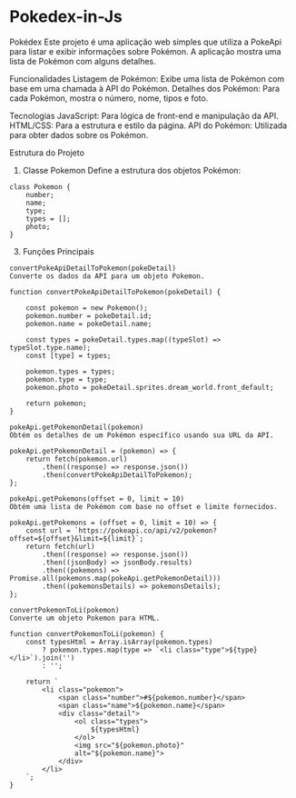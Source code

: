 # Pokedex-in-Js
Pokédex
Este projeto é uma aplicação web simples que utiliza a PokeApi para listar e exibir informações sobre Pokémon. A aplicação mostra uma lista de Pokémon com alguns detalhes.

Funcionalidades
Listagem de Pokémon: Exibe uma lista de Pokémon com base em uma chamada à API do Pokémon.
Detalhes dos Pokémon: Para cada Pokémon, mostra o número, nome, tipos e foto.

Tecnologias
JavaScript: Para lógica de front-end e manipulação da API.
HTML/CSS: Para a estrutura e estilo da página.
API do Pokémon: Utilizada para obter dados sobre os Pokémon.

Estrutura do Projeto

1. Classe Pokemon
Define a estrutura dos objetos Pokémon:
```
class Pokemon {
    number;
    name;
    type;
    types = [];
    photo;
}
```
3. Funções Principais

```
convertPokeApiDetailToPokemon(pokeDetail)
Converte os dados da API para um objeto Pokemon.

function convertPokeApiDetailToPokemon(pokeDetail) {

    const pokemon = new Pokemon();
    pokemon.number = pokeDetail.id;
    pokemon.name = pokeDetail.name;
    
    const types = pokeDetail.types.map((typeSlot) => typeSlot.type.name);
    const [type] = types;

    pokemon.types = types;
    pokemon.type = type;
    pokemon.photo = pokeDetail.sprites.dream_world.front_default;

    return pokemon;
} 
```
```
pokeApi.getPokemonDetail(pokemon)
Obtém os detalhes de um Pokémon específico usando sua URL da API.

pokeApi.getPokemonDetail = (pokemon) => {
    return fetch(pokemon.url)
        .then((response) => response.json())
        .then(convertPokeApiDetailToPokemon);
};

```
```
pokeApi.getPokemons(offset = 0, limit = 10)
Obtém uma lista de Pokémon com base no offset e limite fornecidos.

pokeApi.getPokemons = (offset = 0, limit = 10) => {
    const url = `https://pokeapi.co/api/v2/pokemon?offset=${offset}&limit=${limit}`;
    return fetch(url)
        .then((response) => response.json())
        .then((jsonBody) => jsonBody.results)
        .then((pokemons) => Promise.all(pokemons.map(pokeApi.getPokemonDetail)))
        .then((pokemonsDetails) => pokemonsDetails);
};
```
```
convertPokemonToLi(pokemon)
Converte um objeto Pokemon para HTML.

function convertPokemonToLi(pokemon) {
    const typesHtml = Array.isArray(pokemon.types)
        ? pokemon.types.map(type => `<li class="type">${type}</li>`).join('')
        : '';

    return `
        <li class="pokemon">
            <span class="number">#${pokemon.number}</span>
            <span class="name">${pokemon.name}</span> 
            <div class="detail">
                <ol class="types">
                    ${typesHtml}
                </ol>
                <img src="${pokemon.photo}" 
                alt="${pokemon.name}">
            </div>
        </li>
    `;
}
```
